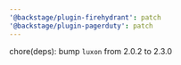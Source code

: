 ```yaml
---
'@backstage/plugin-firehydrant': patch
'@backstage/plugin-pagerduty': patch
---
```


chore(deps): bump `luxon` from 2.0.2 to 2.3.0
